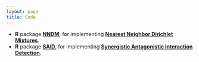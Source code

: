 ```yaml
---
layout: page
title: Code
---
```


- **R** package [**NNDM**](https://github.com/shounakch/NN-DM), for implementing [**Nearest Neighbor Dirichlet Mixtures**](https://www.jmlr.org/papers/v24/21-0116.html).
- **R** package [**SAID**](https://github.com/shounakch/SAID), for implementing [**Synergistic Antagonistic Interaction Detection**](https://arxiv.org/abs/2210.09279).
